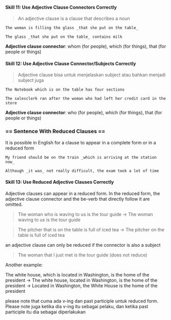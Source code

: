 #### Skill 11: Use Adjective Clause Connectors Correctly

> An adjective clause is a clause that describes a noun

`The woman is filling the glass _that she put on the table_`

`The glass _that she put on the table_ contains milk`

**Adjective clause connector**: whom (for people), which (for things), that (for people or things)

#### Skill 12: Use Adjective Clause Connector/Subjects Correctly

> Adjective clause bisa untuk menjelaskan subject atau bahkan menjadi subject juga

`The Notebook which is on the table has four sections`

`The salesclerk ran after the woman who had left her credit card in the store`

**Adjective clause connector**: who (for people), which (for things), that (for people or things)

### == Sentence With Reduced Clauses ==

It is possible in English for a clause to appear in a complete form or in a reduced form

`My friend should be on the train _which is arriving at the station now_`

`Although _it was_ not really difficult, the exam took a lot of time`

#### Skill 13: Use Reduced Adjective Clauses Correctly

Adjective clauses can appear in a reduced form. In the reduced form, the adjective clause connector 
and the be-verb that directly follow it are omitted.

> The woman who is waving to us is the tour guide -> The woman waving to us is the tour guide

> The pitcher that is on the table is full of iced tea -> The pitcher on the table is full of iced tea

an adjective clause can only be reduced if the connector is also a subject

> The woman that I just met is the tour guide (does not reduce)

Another example:

The white house, which is located in Washington, is the home of the president -> The white house, located in Washington, is the home of the president
-> Located in Washington, the White House is the home of the president

please note that cuma ada v-ing dan past participle untuk reduced form. Please note juga ketika dia v-ing itu sebagai pelaku, dan ketika past participle itu dia sebagai diperlakukan
